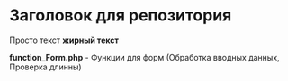 # Заголовок для репозитория

Просто текст **жирный текст**

**function_Form.php** - Функции для форм (Обработка вводных данных, Проверка длинны)
